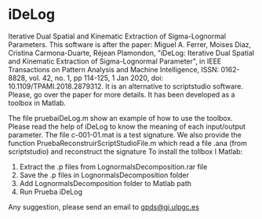 # iDeLog
Iterative Dual Spatial and Kinematic Extraction of Sigma-Lognormal Parameters.
This software is after the paper:
Miguel A. Ferrer, Moises Diaz, Cristina Carmona-Duarte, Réjean Plamondon, "iDeLog: Iterative Dual Spatial and Kinematic Extraction of Sigma-Lognormal Parameter", in IEEE Transactions on Pattern Analysis and Machine Intelligence, ISSN: 0162-8828, vol. 42, no. 1, pp 114-125, 1 Jan 2020, doi: 10.1109/TPAMI.2018.2879312.
It is an alternative to scriptstudio software. Please, go over the paper for more details.
It has been developed as a toolbox in Matlab.

The file pruebaiDeLog.m show an example of how to use the toolbox. Please read the help of iDeLog to know the meaning of each input/output parameter.
The file c-001-01.mat is a test signature.
We also provide the function PruebaReconstruirScriptStudioFile.m which read a file .ana (from scriptstudio) and reconstruct the signature
To install the tollbox I Matlab:
1.	Extract the .p files from LognormalsDecomposition.rar file
2.	Save the .p files in LognormalsDecomposition folder
3.	Add LognormalsDecomposition folder to Matlab path
4.	Run Prueba iDeLog


Any suggestion, please send an email to gpds@gi.ulpgc.es
